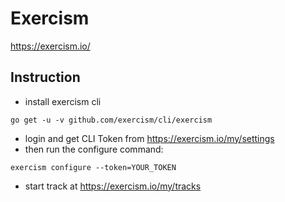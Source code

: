# Exercism

https://exercism.io/

## Instruction

- install exercism cli

```
go get -u -v github.com/exercism/cli/exercism
```

- login and get CLI Token from https://exercism.io/my/settings
- then run the configure command:

```
exercism configure --token=YOUR_TOKEN
```

- start track at https://exercism.io/my/tracks
